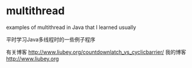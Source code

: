 multithread
===========

examples of multithread in Java that I learned usually

平时学习Java多线程时的一些例子程序

有关博客
http://www.liubey.org/countdownlatch_vs_cyclicbarrier/
我的博客 
http://www.liubey.org
